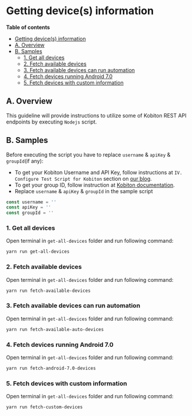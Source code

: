 # Getting device(s) information

**Table of contents**
- [Getting device(s) information](#getting-devices-information)
- [A. Overview](#a-overview)
- [B. Samples](#b-samples)
  - [1. Get all devices](#1-get-all-devices)
  - [2. Fetch available devices](#2-fetch-available-devices)
  - [3. Fetch available devices can run automation](#3-fetch-available-devices-can-run-automation)
  - [4. Fetch devices running Android 7.0](#4-fetch-devices-running-android-7.0)
  - [5. Fetch devices with custom information](#5-fetch-devices-with-custom-information)

## A. Overview
This guideline will provide instructions to utilize some of Kobiton REST API endpoints by executing `Nodejs` script.

## B. Samples
Before executing the script you have to replace `username` & `apiKey` & `groupId`(if any):
- To get your Kobiton Username and API Key, follow instructions at `IV. Configure Test Script for Kobiton` section on [our blog](https://kobiton.com/blog/tutorial/parallel-testing-selenium-webdriver/).
- To get your group ID, follow instruction at [Kobiton documentation](https://docs.kobiton.com/organization-management/automation-for-groups/default-group-setting/).
- Replace `username` & `apiKey` & `groupId` in the sample script

```javascript
const username = ''
const apiKey = ''
const groupId = ''
```
### 1. Get all devices
Open terminal in `get-all-devices` folder and run following command:

```bash
yarn run get-all-devices
```

### 2. Fetch available devices
Open terminal in `get-all-devices` folder and run following command:

```bash
yarn run fetch-available-devices
```

### 3. Fetch available devices can run automation
Open terminal in `get-all-devices` folder and run following command:

```bash
yarn run fetch-available-auto-devices
```

### 4. Fetch devices running Android 7.0
Open terminal in `get-all-devices` folder and run following command:

```bash
yarn run fetch-android-7.0-devices
```

### 5. Fetch devices with custom information
Open terminal in `get-all-devices` folder and run following command:

```bash
yarn run fetch-custom-devices
```



